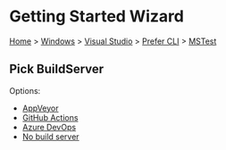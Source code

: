 <!--
GENERATED FILE - DO NOT EDIT
This file was generated by [MarkdownSnippets](https://github.com/SimonCropp/MarkdownSnippets).
Source File: /docs/mdsource/wiz/Windows_VisualStudio_Cli_MSTest.source.md
To change this file edit the source file and then run MarkdownSnippets.
-->

# Getting Started Wizard

[Home](/docs/wiz/readme.md) > [Windows](Windows.md) > [Visual Studio](Windows_VisualStudio.md) > [Prefer CLI](Windows_VisualStudio_Cli.md) > [MSTest](Windows_VisualStudio_Cli_MSTest.md)

## Pick BuildServer

Options:
 * [AppVeyor](Windows_VisualStudio_Cli_MSTest_AppVeyor.md)
 * [GitHub Actions](Windows_VisualStudio_Cli_MSTest_GitHubActions.md)
 * [Azure DevOps](Windows_VisualStudio_Cli_MSTest_AzureDevOps.md)
 * [No build server](Windows_VisualStudio_Cli_MSTest_None.md)
